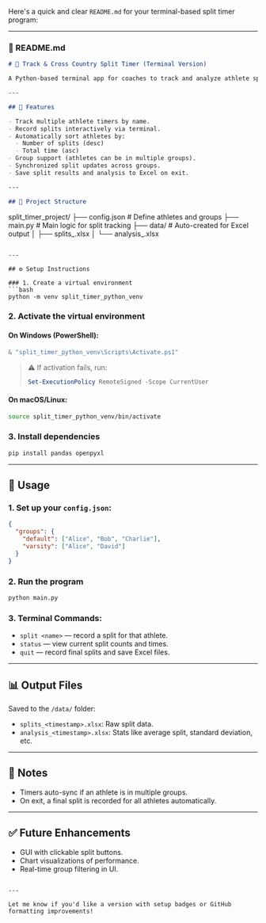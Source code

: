 Here's a quick and clear `README.md` for your terminal-based split timer program:

---

### 📘 README.md

```markdown
# 🏃 Track & Cross Country Split Timer (Terminal Version)

A Python-based terminal app for coaches to track and analyze athlete split times during races and workouts.

---

## 🔧 Features

- Track multiple athlete timers by name.
- Record splits interactively via terminal.
- Automatically sort athletes by:
  - Number of splits (desc)
  - Total time (asc)
- Group support (athletes can be in multiple groups).
- Synchronized split updates across groups.
- Save split results and analysis to Excel on exit.

---

## 📁 Project Structure

```

split\_timer\_project/
├── config.json             # Define athletes and groups
├── main.py                 # Main logic for split tracking
├── data/                   # Auto-created for Excel output
│   ├── splits\_<timestamp>.xlsx
│   └── analysis\_<timestamp>.xlsx

````

---

## ⚙️ Setup Instructions

### 1. Create a virtual environment
```bash
python -m venv split_timer_python_venv
````

### 2. Activate the virtual environment

#### On Windows (PowerShell):

```powershell
& "split_timer_python_venv\Scripts\Activate.ps1"
```

> ⚠️ If activation fails, run:
>
> ```powershell
> Set-ExecutionPolicy RemoteSigned -Scope CurrentUser
> ```

#### On macOS/Linux:

```bash
source split_timer_python_venv/bin/activate
```

### 3. Install dependencies

```bash
pip install pandas openpyxl
```

---

## 🏁 Usage

### 1. Set up your `config.json`:

```json
{
  "groups": {
    "default": ["Alice", "Bob", "Charlie"],
    "varsity": ["Alice", "David"]
  }
}
```

### 2. Run the program

```bash
python main.py
```

### 3. Terminal Commands:

* `split <name>` — record a split for that athlete.
* `status` — view current split counts and times.
* `quit` — record final splits and save Excel files.

---

## 📊 Output Files

Saved to the `/data/` folder:

* `splits_<timestamp>.xlsx`: Raw split data.
* `analysis_<timestamp>.xlsx`: Stats like average split, standard deviation, etc.

---

## 📌 Notes

* Timers auto-sync if an athlete is in multiple groups.
* On exit, a final split is recorded for all athletes automatically.

---

## ✅ Future Enhancements

* GUI with clickable split buttons.
* Chart visualizations of performance.
* Real-time group filtering in UI.

```

---

Let me know if you'd like a version with setup badges or GitHub formatting improvements!
```
